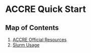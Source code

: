 # ACCRE Quick Start
## Map of Contents

1. [ACCRE Official Resources](ACCRE%20Official%20Resources.md)
2. [Slurm Usage](Slurm%20Usage.md)

